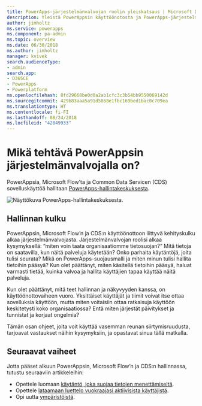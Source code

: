 ```yaml
---
title: PowerApps-järjestelmänvalvojan roolin yleiskatsaus | Microsoft Docs
description: Yleistä PowerAppsin käyttöönotosta ja PowerApps-järjestelmänvalvojan roolista
author: jimholtz
ms.service: powerapps
ms.component: pa-admin
ms.topic: overview
ms.date: 06/30/2018
ms.author: jimholtz
manager: kvivek
search.audienceType:
- admin
search.app:
- D365CE
- PowerApps
- Powerplatform
ms.openlocfilehash: 8fd29668be0d0a2ab1cfc3c3b54bb9550069142d
ms.sourcegitcommit: 429b83aaa5a91d5868e1fbc169bed1bac0c709ea
ms.translationtype: HT
ms.contentlocale: fi-FI
ms.lasthandoff: 08/24/2018
ms.locfileid: "42849933"
---
```

# <a name="whats-the-role-of-a-powerapps-administrator"></a>Mikä tehtävä PowerAppsin järjestelmänvalvojalla on?
PowerAppsia, Microsoft Flow’ta ja Common Data Servicen (CDS) sovelluskäyttöä hallitaan [PowerApps-hallintakeskuksesta](https://admin.powerapps.com).

![Näyttökuva PowerApps-hallintakeskuksesta.](./media/index/admin-center.png)

## <a name="administration-journey"></a>Hallinnan kulku
PowerAppsin, Microsoft Flow’n ja CDS:n käyttöönottoon liittyvä kehityskulku alkaa järjestelmänvalvojasta. Järjestelmänvalvojan roolisi alkaa kysymyksellä: ”miten voin taata organisaatiomme tietosuojan?” Mitä tietoja on saatavilla, kun näitä palveluja käytetään? Onko parhaita käytäntöjä, joita tulisi seurata? Mikä on PowerApps-suojausmalli ja miten minun tulisi hallita tietoihin pääsyä? Kun olet päättänyt, miten käsitellä tietoihin pääsyä, haluat varmasti tietää, kuinka valvoa ja hallita käyttäjien tapaa käyttää näitä palveluja.

Kun olet päättänyt, mitä teet hallinnan ja näkyvyyden kanssa, on käyttöönottovaiheen vuoro. Yksittäiset käyttäjät ja tiimit voivat itse ottaa sovelluksia käyttöön, mutta miten voitaisiin ottaa ratkaisuja käyttöön keskitetysti koko organisaatiossa? Entä miten järjestät päivitykset ja tunnistat ja korjaat ongelmia?

Tämän osan ohjeet, joita voit käyttää vasemman reunan siirtymisruudusta, tarjoavat vastaukset näihin kysymyksiin, ja opastavat sinua tällä matkalla.

## <a name="next-steps"></a>Seuraavat vaiheet
Jotta pääset alkuun PowerAppsin, Microsoft Flow’n ja CDS:n hallinnassa, tutustu seuraaviin artikkeleihin:
* Opettele luomaan [käytäntö, joka suojaa tietojen menettämiseltä](create-dlp-policy.md).
* Opettele [lataamaan luettelo vuokraajasi aktiivisista käyttäjistä](admin-view-user-licenses.md).
* Opi uutta [ympäristöistä](environments-overview.md).
